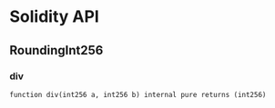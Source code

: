 # Solidity API

## RoundingInt256

### div

```solidity
function div(int256 a, int256 b) internal pure returns (int256)
```

